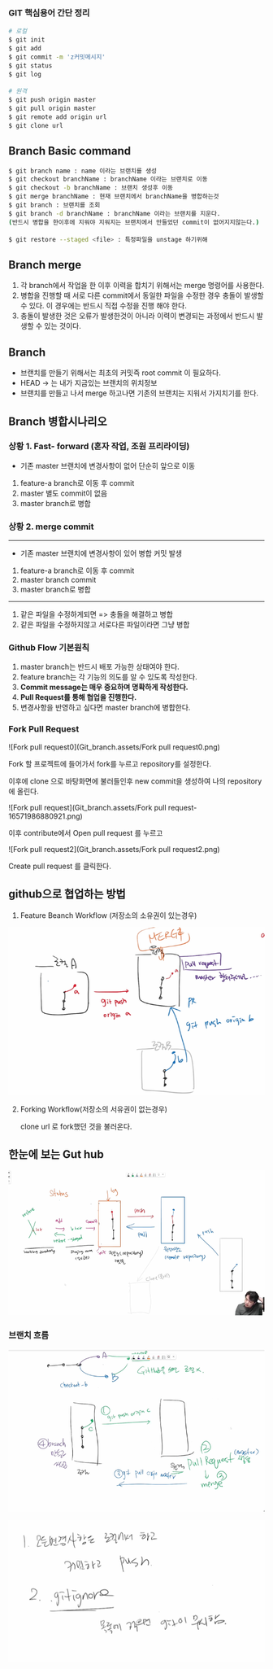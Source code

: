 ### GIT 핵심용어 간단 정리

```bash
# 로컬
$ git init
$ git add
$ git commit -m 'z커밋메시지'
$ git status
$ git log

# 원격
$ git push origin master
$ git pull origin master
$ git remote add origin url
$ git clone url
```

## Branch Basic command

```bash
$ git branch name : name 이라는 브랜치를 생성
$ git checkout branchName : branchName 이라는 브랜치로 이동
$ git checkout -b branchName : 브랜치 생성후 이동
$ git merge branchName : 현재 브랜치에서 branchName을 병합하는것
$ git branch : 브랜치를 조회
$ git branch -d branchName : branchName 이라는 브랜치를 지운다. 
(반드시 병합을 한이후에 지워야 지워지는 브랜치에서 만들었던 commit이 없어지지않는다.)

$ git restore --staged <file> : 특정파일을 unstage 하기위해
```

## Branch merge

1. 각 branch에서 작업을 한 이후 이력을 합치기 위해서는 merge 명령어를 사용한다.
2. 병합을 진행할 때 서로 다른 commit에서 동일한 파일을 수정한 경우 충돌이 발생할 수 있다. 이 경우에는 반드시 직접 수정을 진행 해야 한다.
3. 충돌이 발생한 것은 오류가 발생한것이 아니라 이력이 변경되는 과정에서 반드시 발생할 수 있는 것이다.

## Branch 

- 브랜치를 만들기 위해서는 최초의 커밋즉 root commit 이 필요하다. 
- HEAD -> 는 내가 지금있는 브랜치의 위치정보
- 브랜치를 만들고 나서 merge 하고나면 기존의 브랜치는 지워서 가지치기를 한다. 

## Branch 병합시나리오

###  상황 1. Fast- forward (혼자 작업, 조원 프리라이딩)

- 기존 master 브랜치에 변경사항이 없어 단순히 앞으로 이동

1. feature-a branch로 이동 후 commit
2. master 별도 commit이 없음
3. master branch로 병합

### 상황 2. merge commit

---

- 기존 master 브랜치에 변경사항이 있어 병합 커밋 발생

1. feature-a branch로 이동 후 commit
2. master branch commit
3. master branch로 병합

---

1. 같은 파일을 수정하게되면 => 충돌을 해결하고 병합
2. 같은 파일을 수정하지않고 서로다른 파일이라면 그냥 병합

### Github Flow 기본원칙

1. master branch는 반드시 배포 가능한 상태여야 한다.
2. feature branch는 각 기능의 의도를 알 수 있도록 작성한다.
3. **Commit message는 매우 중요하며 명확하게 작성한다.**
4. **Pull Request를 통해 협업을 진행한다.**
5. 변경사항을 반영하고 싶다면 master branch에 병합한다.

### Fork Pull Request

![Fork pull request0](Git_branch.assets/Fork pull request0.png)

Fork 할 프로젝트에 들어가서 fork를 누르고 repository를 설정한다.

이후에 clone 으로 바탕화면에 불러들인후 new commit을 생성하여 나의 repository에 올린다.

![Fork pull request](Git_branch.assets/Fork pull request-16571986880921.png)

이후 contribute에서 Open pull request 를 누르고

![Fork pull request2](Git_branch.assets/Fork pull request2.png)

Create pull request 를 클릭한다.

## github으로 협업하는 방법

1. Feature Beanch Workflow (저장소의 소유권이 있는경우)

![image-20220707154131771](Git_branch.assets/image-20220707154131771.png)



2. Forking Workflow(저장소의 서유권이 없는경우)

   clone url 로 fork했던 것을 불러온다.

## 한눈에 보는 Gut hub



![image-20220707172758684](Git_branch.assets/image-20220707172758684.png)

### 브랜치 흐름

![image-20220707172713682](Git_branch.assets/image-20220707172713682.png)

![image-20220707173143669](Git_branch.assets/image-20220707173143669.png)